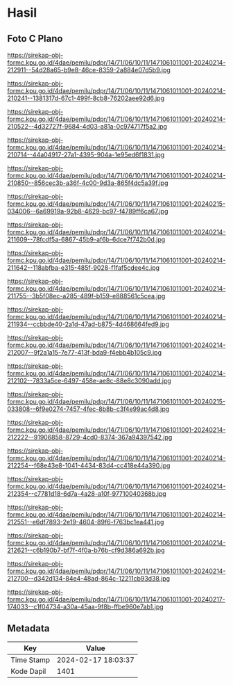 # Hasil

## Foto C Plano

https://sirekap-obj-formc.kpu.go.id/4dae/pemilu/pdpr/14/71/06/10/11/1471061011001-20240214-212911--54d28a65-b9e8-46ce-8359-2a884e07d5b9.jpg

https://sirekap-obj-formc.kpu.go.id/4dae/pemilu/pdpr/14/71/06/10/11/1471061011001-20240214-210241--1381317d-67c1-499f-8cb8-76202aee92d6.jpg

https://sirekap-obj-formc.kpu.go.id/4dae/pemilu/pdpr/14/71/06/10/11/1471061011001-20240214-210522--4d32727f-9684-4d03-a81a-0c974717f5a2.jpg

https://sirekap-obj-formc.kpu.go.id/4dae/pemilu/pdpr/14/71/06/10/11/1471061011001-20240214-210714--44a04917-27a1-4395-904a-1e95ed6f1831.jpg

https://sirekap-obj-formc.kpu.go.id/4dae/pemilu/pdpr/14/71/06/10/11/1471061011001-20240214-210850--856cec3b-a36f-4c00-9d3a-865f4dc5a39f.jpg

https://sirekap-obj-formc.kpu.go.id/4dae/pemilu/pdpr/14/71/06/10/11/1471061011001-20240215-034006--6a69919a-92b8-4629-bc97-f4789ff6ca67.jpg

https://sirekap-obj-formc.kpu.go.id/4dae/pemilu/pdpr/14/71/06/10/11/1471061011001-20240214-211609--78fcdf5a-6867-45b9-af6b-6dce7f742b0d.jpg

https://sirekap-obj-formc.kpu.go.id/4dae/pemilu/pdpr/14/71/06/10/11/1471061011001-20240214-211642--118abfba-e315-485f-9028-f1faf5cdee4c.jpg

https://sirekap-obj-formc.kpu.go.id/4dae/pemilu/pdpr/14/71/06/10/11/1471061011001-20240214-211755--3b5f08ec-a285-489f-b159-e888561c5cea.jpg

https://sirekap-obj-formc.kpu.go.id/4dae/pemilu/pdpr/14/71/06/10/11/1471061011001-20240214-211934--ccbbde40-2a1d-47ad-b875-4d468664fed9.jpg

https://sirekap-obj-formc.kpu.go.id/4dae/pemilu/pdpr/14/71/06/10/11/1471061011001-20240214-212007--9f2a1a15-7e77-413f-bda9-f4ebb4b105c9.jpg

https://sirekap-obj-formc.kpu.go.id/4dae/pemilu/pdpr/14/71/06/10/11/1471061011001-20240214-212102--7833a5ce-6497-458e-ae8c-88e8c3090add.jpg

https://sirekap-obj-formc.kpu.go.id/4dae/pemilu/pdpr/14/71/06/10/11/1471061011001-20240215-033808--6f9e0274-7457-4fec-8b8b-c3f4e99ac4d8.jpg

https://sirekap-obj-formc.kpu.go.id/4dae/pemilu/pdpr/14/71/06/10/11/1471061011001-20240214-212222--91906858-8729-4cd0-8374-367a94397542.jpg

https://sirekap-obj-formc.kpu.go.id/4dae/pemilu/pdpr/14/71/06/10/11/1471061011001-20240214-212254--f68e43e8-1041-4434-83d4-cc418e44a390.jpg

https://sirekap-obj-formc.kpu.go.id/4dae/pemilu/pdpr/14/71/06/10/11/1471061011001-20240214-212354--c7781d18-6d7a-4a28-a10f-97710040368b.jpg

https://sirekap-obj-formc.kpu.go.id/4dae/pemilu/pdpr/14/71/06/10/11/1471061011001-20240214-212551--e6df7893-2e19-4604-89f6-f763bc1ea441.jpg

https://sirekap-obj-formc.kpu.go.id/4dae/pemilu/pdpr/14/71/06/10/11/1471061011001-20240214-212621--c6b190b7-bf7f-4f0a-b76b-cf9d386a692b.jpg

https://sirekap-obj-formc.kpu.go.id/4dae/pemilu/pdpr/14/71/06/10/11/1471061011001-20240214-212700--d342d134-84e4-48ad-864c-12211cb93d38.jpg

https://sirekap-obj-formc.kpu.go.id/4dae/pemilu/pdpr/14/71/06/10/11/1471061011001-20240217-174033--c1f04734-a30a-45aa-9f8b-ffbe960e7ab1.jpg


## Metadata

| Key        | Value               |
| ---------- | ------------------- |
| Time Stamp | 2024-02-17 18:03:37 |
| Kode Dapil | 1401                |



